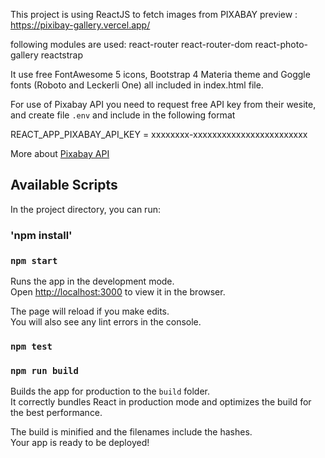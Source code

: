 This project is using ReactJS to fetch images from PIXABAY
preview : https://pixibay-gallery.vercel.app/

 following modules are used:
react-router
react-router-dom
react-photo-gallery
reactstrap







It use free FontAwesome 5 icons, Bootstrap 4 Materia theme and Goggle fonts (Roboto and Leckerli One) all included in index.html file.

For use of Pixabay API you need to request free API key from their wesite, and create file `.env` and include in the following format

REACT_APP_PIXABAY_API_KEY   =   xxxxxxxx-xxxxxxxxxxxxxxxxxxxxxxxx


More about [Pixabay API](https://pixabay.com/api/docs/)





## Available Scripts

In the project directory, you can run:
### 'npm install'

### `npm start`

Runs the app in the development mode.<br>
Open [http://localhost:3000](http://localhost:3000) to view it in the browser.

The page will reload if you make edits.<br>
You will also see any lint errors in the console.

### `npm test`



### `npm run build`

Builds the app for production to the `build` folder.<br>
It correctly bundles React in production mode and optimizes the build for the best performance.

The build is minified and the filenames include the hashes.<br>
Your app is ready to be deployed!


